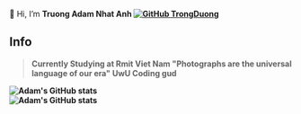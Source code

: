  👋 Hi, I’m <strong>Truong Adam Nhat Anh<strong> <break>
  [![GitHub TrongDuong](https://img.shields.io/github/followers/adamtruong?label=follow&style=social)](https://github.com/adamtruong)
## Info

> Currently Studying at Rmit Viet Nam <break>
> "Photographs are the universal language of our era" <break>
> UwU Coding gud <break>

![Adam's GitHub stats](https://github-readme-stats.vercel.app/api?username=adamtruong&theme=aura_dark&show_icons=true) <br>
![Adam's GitHub stats](https://github-readme-stats.vercel.app/api/top-langs?username=adamtruong&show_icons=true&locale=en&layout=compact&hide_border=true&theme=aura_dark)

